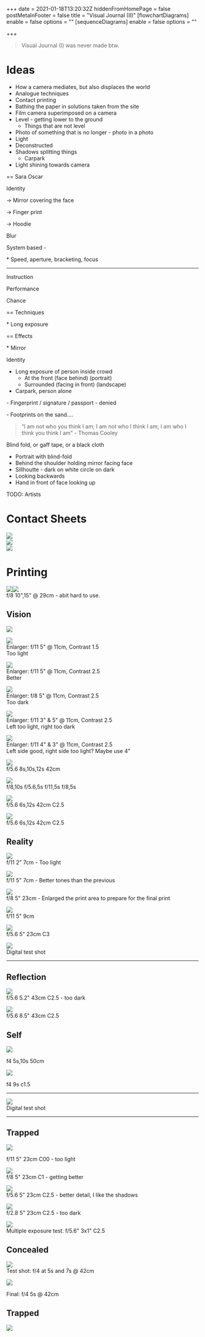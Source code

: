 +++
date = 2021-01-18T13:20:32Z
hiddenFromHomePage = false
postMetaInFooter = false
title = "Visual Journal (II)"
[flowchartDiagrams]
enable = false
options = ""
[sequenceDiagrams]
enable = false
options = ""

+++
> Visual Journal (I) was never made btw.

# Ideas

* How a camera mediates, but also displaces the world
* Analogue techniques
* Contact printing
* Bathing the paper in solutions taken from the site
* Film camera superimposed on a camera
* Level - getting lower to the ground
  * Things that are not level
* Photo of something that is no longer - photo in a photo
* Light
* Deconstructed
* Shadows splitting things
  * Carpark
* Light shining towards camera

== Sara Oscar

Identity

\-> Mirror covering the face

\-> Finger print

\-> Hoodie

Blur

System based -

\* Speed, aperture, bracketing, focus

***

Instruction

Performance

Chance

== Techniques

\* Long exposure

== Effects

\* Mirror

Identity

* Long exposure of person inside crowd
  * At the front (face behind) (portrait)
  * Surrounded (facing in front) (landscape)
* Carpark, person alone

\- Fingerprint / signature / passport - denied

\- Footprints on the sand....

> “I am not who you think I am; I am not who I think I am; I am who I think you think I am” - Thomas Cooley

Blind fold, or gaff tape, or a black cloth

* Portrait with blind-fold
* Behind the shoulder holding mirror facing face
* Sillhoutte - dark on white circle on dark
* Looking backwards
* Hand in front of face looking up

TODO: Artists

# Contact Sheets

![](/uploads/contact-1-f8-14s.jpg)  
![](/uploads/contact-2-f8-10s.jpg)  
![](/uploads/contact-3-f8-20s-10s-38cm.jpg)

# Printing

![](/uploads/f8-10s-15s-29cm-1.jpg)![](/uploads/f8-10s-15s-29cm-2.jpg)  
f/8 10",15" @ 29cm - abit hard to use.

## Vision

![](/uploads/vision/f11-5s-11cm-c2-5-ii.jpg)

![](/uploads/vision/f11-5s-11cm-c1-5.jpg)  
Enlarger: f/11 5" @ 11cm, Contrast 1.5  
Too light

![](/uploads/vision/f11-5s-11cm-c2-5.jpg)  
Enlarger: f/11 5" @ 11cm, Contrast 2.5  
Better

![](/uploads/vision/f8-5s-11cm-c2-5.jpg)  
Enlarger: f/8 5" @ 11cm, Contrast 2.5  
Too dark

![](/uploads/vision/f11-3s-5s-11cm-c2-5.jpg)  
Enlarger: f/11 3" & 5" @ 11cm, Contrast 2.5  
Left too light, right too dark

![](/uploads/vision/f11-4s-3s-11cm-c2-5.jpg)  
Enlarger: f/11 4" & 3" @ 11cm, Contrast 2.5  
Left side good, right side too light? Maybe use 4"

![](/uploads/f5-6-8s-10s-12s-42cm.jpg)  
f/5.6 8s,10s,12s 42cm

![](/uploads/f8-10s-f5-6-5s-f11-5s-f8-5s.jpg)  
f/8,10s f/5.6,5s f/11,5s f/8,5s

![](/uploads/f5-6-6s-12s-42cm-c2-5.jpg)  
f/5.6 6s,12s 42cm C2.5

![](/uploads/f5-6-6s-12s-42cm-c2-5-_2.jpg)  
f/5.6 6s,12s 42cm C2.5

## Reality

![](/uploads/f11-2s-7cm.jpg)  
f/11 2" 7cm - Too light

![](/uploads/f11-5s-7cm.jpg)  
f/11 5" 7cm - Better tones than the previous

![](/uploads/f8-5s-23cm.jpg)  
f/8 5" 23cm - Enlarged the print area to prepare for the final print

![](/uploads/f11-5s-9cm.jpg)  
f/11 5" 9cm

![](/uploads/f5-6-5s-23cm-c3.jpg)  
f/5.6 5" 23cm C3

![](/uploads/0t4a1513_dxo.jpg)  
Digital test shot

***

## Reflection

![](/uploads/f5-6-5-2s-43cm-c2-5.jpg)  
f/5.6 5.2" 43cm C2.5 - too dark

![](/uploads/f5-6-8-5s-43cm-c2-5.jpg)  
f/5.6 8.5" 43cm C2.5

## Self

![](/uploads/f4-5s-10s-50cm.jpg)

f4 5s,10s 50cm

![](/uploads/f4-9s-c1-5.jpg)

f4 9s c1.5

***

![](/uploads/0t4a0961_dxo.jpg)  
Digital test shot

***

## Trapped

![](/uploads/f11-5s-23cm-c00.jpg)

f/11 5" 23cm C00 - too light

![](/uploads/f8-5s-23cm-c1.jpg)  
f/8 5" 23cm C1 - getting better

![](/uploads/f5-6-23cm-5s-c2-5.jpg)  
f/5.6 5" 23cm C2.5 - better detail, I like the shadows

![](/uploads/f5-6-5s-23cm-c2-5.jpg)  
f/2.8 5" 23cm C2.5 - too dark

![](/uploads/f5-6-fx1s-c2-5.jpg)  
Multiple exposure test. f/5.6" 3x1" C2.5

## Concealed

![](/uploads/f4-5s-7s.jpg)  
Test shot: f/4 at 5s and 7s @ 42cm

![](/uploads/f4-5s-42cm.jpg)

Final: f/4 5s @ 42cm

## Trapped

![](/uploads/f4-1s-fog-5s-42cm-c3.jpg)
